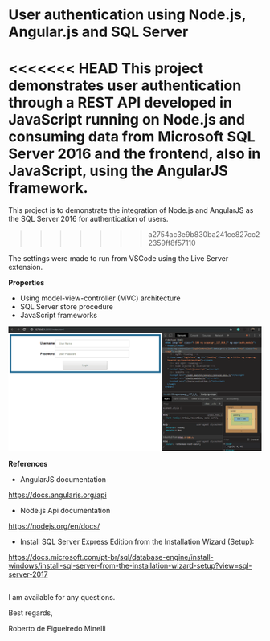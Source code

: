 # User authentication using Node.js, Angular.js and SQL Server

##
<<<<<<< HEAD
This project demonstrates user authentication through a REST API developed in JavaScript running on Node.js and consuming data from Microsoft SQL Server 2016 and the frontend, also in JavaScript, using the AngularJS framework.
=======
This project is to demonstrate the integration of Node.js and AngularJS as the SQL Server 2016 for authentication of users.
>>>>>>> a2754ac3e9b830ba241ce827cc22359ff8f57110

The settings were made to run from VSCode using the Live Server extension.

__Properties__
* Using model-view-controller (MVC) architecture
* SQL Server store procedure
* JavaScript frameworks

![](preview.gif)

__References__

* AngularJS documentation

https://docs.angularjs.org/api

* Node.js Api documentation 

https://nodejs.org/en/docs/

* Install SQL Server Express Edition from the Installation Wizard (Setup):

https://docs.microsoft.com/pt-br/sql/database-engine/install-windows/install-sql-server-from-the-installation-wizard-setup?view=sql-server-2017


##
 I am available for any questions.

 Best regards, 

 Roberto de Figueiredo Minelli
